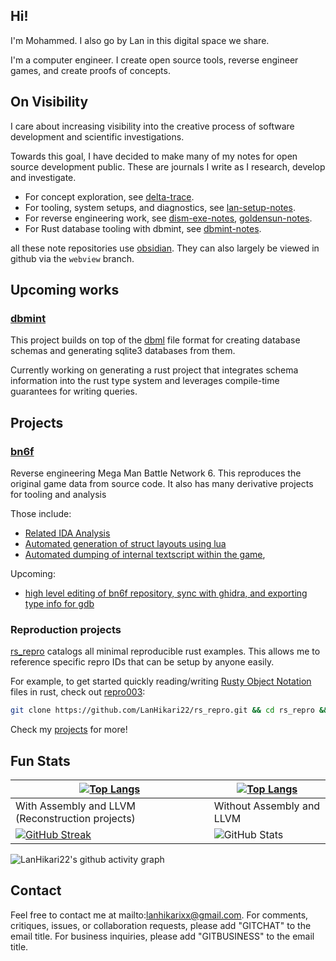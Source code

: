 ## Hi!

I'm Mohammed. I also go by Lan in this digital space we share.

I'm a computer engineer. I create open source tools, reverse engineer games, and create proofs of concepts. 

## On Visibility

I care about increasing visibility into the creative process of software development and scientific investigations.

Towards this goal, I have decided to make many of my notes for open source development public. These are journals I write as I research, develop and investigate. 

- For concept exploration, see [delta-trace](https://github.com/delta-domain-rnd/delta-trace/tree/webview).
- For tooling, system setups, and diagnostics, see [lan-setup-notes](https://github.com/LanHikari22/lan-setup-notes/tree/webview).
- For reverse engineering work, see [dism-exe-notes](https://github.com/dism-exe/dism-exe-notes/tree/webview/lan), [goldensun-notes](https://github.com/FutureFractal/goldensun-notes/tree/webview/lan).
- For Rust database tooling with dbmint, see [dbmint-notes](https://github.com/dbmint/dbmint-notes/tree/webview).

all these note repositories use [obsidian](https://obsidian.md/). They can also largely be viewed in github via the `webview` branch.

## Upcoming works

### [dbmint](https://github.com/LanHikari22/dbmint)

This project builds on top of the [dbml](https://dbml.dbdiagram.io/home/) file format for creating database schemas and generating sqlite3 databases from them. 

Currently working on generating a rust project that integrates schema information into the rust type system and leverages compile-time guarantees for writing queries.

## Projects

### [bn6f](https://github.com/dism-exe/bn6f)

Reverse engineering Mega Man Battle Network 6. This reproduces the original game data from source code. It also has many derivative projects for tooling and analysis

Those include:
- [Related IDA Analysis](<https://github.com/LanHikari22/GBA-IDA-Pseudo-Terminal>) 
- [Automated generation of struct layouts using lua](<https://github.com/LanHikari22/GBA_Memory-Access-Scanner>)
- [Automated dumping of internal textscript within the game](<https://github.com/LanHikari22/bn_textscript_dumper>),

Upcoming:
- [high level editing of bn6f repository, sync with ghidra, and exporting type info for gdb](<https://github.com/LanHikari22/bn_repo_editor>)

### Reproduction projects

[rs_repro](<https://github.com/LanHikari22/rs_repro>) catalogs all minimal reproducible rust examples. This allows me to reference specific repro IDs that can be setup by anyone easily. 

For example, to get started quickly reading/writing [Rusty Object Notation](<https://github.com/ron-rs/ron>) files in rust, check out [repro003](<https://github.com/LanHikari22/rs_repro/blob/main/src/repro_tracked/repro003_ron_read_write.rs>): 

```sh
git clone https://github.com/LanHikari22/rs_repro.git && cd rs_repro && cargo run --features "repro003"
```

Check my [projects](https://github.com/delta-domain-rnd/delta-trace/blob/webview/lan/portfolio/Projects.md) for more!

## Fun Stats

| [![Top Langs](https://github-readme-stats.vercel.app/api/top-langs/?username=LanHikari22)](https://github.com/LanHikari22) | [![Top Langs](https://github-readme-stats.vercel.app/api/top-langs/?username=LanHikari22&hide=Assembly,LLVM)](https://github.com/LanHikari22)<br>                                               |
| -------------------------------------------------------------------------------------------------------------------------- | ----------------------------------------------------------------------------------------------------------------------------------------------------------------------------------------------- |
| With Assembly and LLVM (Reconstruction projects)                                                                           | Without Assembly and LLVM                                                                                                                                                                       |
| [![GitHub Streak](https://streak-stats.demolab.com?user=LanHikari22&border_radius=6)](https://github.com/LanHikari22)      | ![GitHub Stats](https://github-readme-stats.vercel.app/api?username=LanHikari22&show_icons=true&include_all_commits=true&count_private=true&theme=tokyonight&hide_border=true&rank_icon=github) |

![LanHikari22's github activity graph](https://github-readme-activity-graph.vercel.app/graph?username=LanHikari22&theme=tokyo-night&hide_border=true)

## Contact

Feel free to contact me at mailto:lanhikarixx@gmail.com. For comments, critiques, issues, or collaboration requests, please add "GITCHAT" to the email title. For business inquiries, please add "GITBUSINESS" to the email title.
